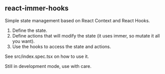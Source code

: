 ## react-immer-hooks

Simple state management based on React Context and React Hooks.

1. Define the state.
2. Define actions that will modify the state (it uses immer, so mutate it all you want).
3. Use the hooks to access the state and actions.

See src/index.spec.tsx on how to use it.

Still in development mode, use with care.
